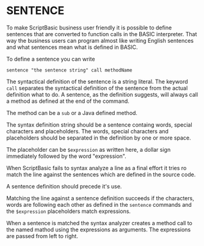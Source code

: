 # SENTENCE

To make ScriptBasic  business user friendly it is possible to define sentences that are converted to function
calls in the BASIC interpreter. That way the business users can program almost like writing English sentences and
what sentences mean what is defined in BASIC.

To define a sentence you can write

```
sentence "the sentence string" call methodName
```

The syntactical definition of the sentence is a string literal. The keyword `call`  separates the syntactical definition
of the sentence from the actual definition what to do. A sentence, as the definition suggests, will always call a
method as defined at the end of the command.

The method can be a `sub` or a Java defined method.

The syntax definition string should be a sentence containg words, special characters and placeholders.
The words, special characters and placeholders should be separated in the definition by one or more space.

The placeholder can be `$expression` as written here, a dollar sign immediately followed by the word "expression".

When ScriptBasic fails to syntax analyze a line as a final effort it tries ro match the line against the sentences
which are defined in the source code.

A sentence definition should precede it's use.

Matching the line against a sentence definition succeeds if the characters, words are following each other as
defined in the `sentence` commands and the `$expression` placeholders match expressions.

When a sentence is matched the syntax analyzer creates a method call to the named mathod using the expressions as
arguments. The expressions are passed from left to right.